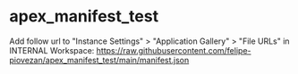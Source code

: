 # apex_manifest_test

Add follow url to "Instance Settings" > "Application Gallery" > "File URLs" in INTERNAL Workspace:
https://raw.githubusercontent.com/felipe-piovezan/apex_manifest_test/main/manifest.json